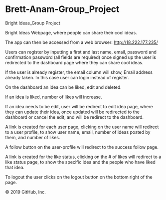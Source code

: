# Brett-Anam-Group_Project
Bright Ideas_Group Project

Bright Ideas Webpage, where people can share their cool ideas.

The app can then be accessed from a web browser: http://18.222.177.235/

Users can register by inputting a first and last name, email, password and confirmation password (all fields are required) once signed up the user is redirected to the dashboard page where they can share cool ideas. 

If the user is already register, the email column will show, Email address already taken. In this case user can login instead of register. 

On the dashboard an idea can be liked, edit and deleted. 

If an idea is liked, number of likes will increase. 

If an idea needs to be edit, user will be redirect to edit idea page, where they can update their idea, once updated will be redirected to the dashboard or cancel the edit, and will be redirect to the dashboard.

A link is created for each user page, clicking on the user name will redirect to a user profile, to show user name, email, number of ideas posted by them, and number of likes. 

A follow button on the user-profile will redirect to the success follow page. 

A link is created for the like status, clicking on the # of likes will redirect to a like status page, to show the specific idea and the people who have liked that idea. 

To logout the user clicks on the logout button on the bottom right of the page.


© 2019 GitHub, Inc.
